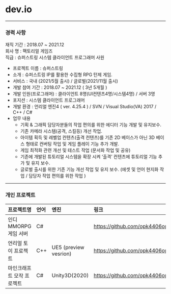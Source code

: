 # **dev.io**
***
### 경력 사항

재직 기간 : 2018.07 ~ 2021.12 <br>
회사 명 : 팩토리얼 게임즈 <br>
직급 : 슈퍼스트링 시스템 클라이언트 프로그래머 사원 

- 프로젝트 이름 : 슈퍼스트링
- 소개 : 슈퍼스트링 IP를 활용한 수집형 RPG 턴제 게임.
- 서비스 : 국내 (2021/5월 출시) / 글로벌(2021/11월 출시)
- 개발 참여 기간 : 2018.07 ~ 2021.12 ( 3년 5개월 )
- 개발 인원(프로그래머) : 클라이언트 8명(UI컨텐츠4명/시스템4명) / 서버 3명
- 포지션 : 시스템 클라이언트 프로그래머
- 개발 환경 : 언리얼 엔진4 ( ver. 4.25.4 ) / SVN / Visual Studio(VA) 2017 / C++ / C#
- 업무 내용 
     * 기획 & 그래픽 담당자분들의 작업 편의를 위한 에디터 기능 개발 및 유지보수.
     * 기존 카메라 시스템(공격, 스킬등) 개선 작업.
     * 아이템 획득 및 레벨업 컨텐츠(출격 컨텐츠)를 기존 2D 베이스가 아닌 3D 베이스 형태로 컨버팅 작업 및 게임 플레이 기능 추가 개발.
     * 게임 최적화 관련 개선 및 테스트 작업 (문서화 작업 및 공유)
     * 기존에 개발된 튜토리얼 시스템을 확장 시켜 ‘출격’ 컨텐츠에 튜토리얼 기능 추가 및 유지 보수.
     * 글로벌 출시를 위한 기존 기능 개선 작업 및 유지 보수. (에셋 및 언어 현지화 작업 / 담당자 작업 편의를 위한 작업 )

***

### 개인 프로젝트
|프로젝트명 | 언어 | 엔진 | 링크 |
|:----------|:------|:-----|:------|
|인디 MMORPG 게임 서버|C#| | https://github.com/opk4406opk/GameServer|
|언리얼 토이 프로젝트| C++ | UE5 (preview vesrion) |https://github.com/opk4406opk/UEWar|
|마인크래프트 모작 프로젝트|C#|Unity3D(2020)|https://github.com/opk4406opk/HELLO_MY_WORLD|
    
      
